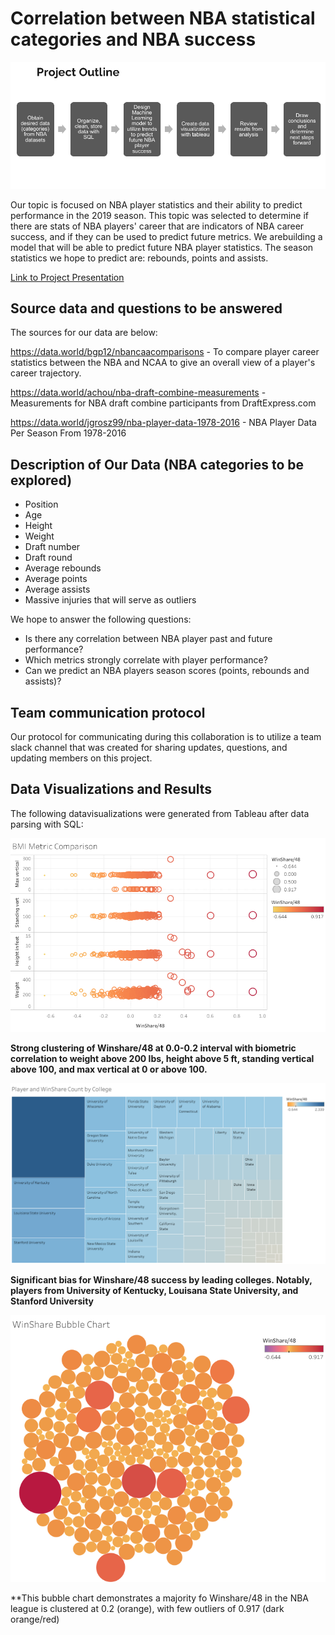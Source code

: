 # Correlation between NBA statistical categories and NBA success

![alt_text](https://github.com/NassimNatA/DataAnalytics_FinalProject/blob/Nassim_Ataii/ProjectOverview.png)

Our topic is focused on NBA player statistics and their ability to predict performance in the 2019 season. This topic was selected to determine if there are stats of NBA players' career that are indicators of NBA career success, and if they can be used to predict future metrics. We arebuilding a model that will be able to predict future NBA player statistics. The season statistics we hope to predict are: rebounds, points and assists.

[Link to Project Presentation](https://github.com/NassimNatA/DataAnalytics_FinalProject/blob/Iliana_Portugal/Week%203_TriangleDraftPresentation_Edited.pptx.pdf)

## Source data and questions to be answered 
The sources for our data are below: 

https://data.world/bgp12/nbancaacomparisons - To compare player career statistics between the NBA and NCAA to give an overall view of a player's career trajectory.

https://data.world/achou/nba-draft-combine-measurements - Measurements for NBA draft combine participants from DraftExpress.com

https://data.world/jgrosz99/nba-player-data-1978-2016 - NBA Player Data Per Season From 1978-2016

## Description of Our Data (NBA categories to be explored)

- Position
- Age
- Height
- Weight
- Draft number
- Draft round
- Average rebounds
- Average points
- Average assists
- Massive injuries that will serve as outliers

We hope to answer the following questions: 
- Is there any correlation between NBA player past and future performance?
- Which metrics strongly correlate with player performance?
- Can we predict an NBA players season scores (points, rebounds and assists)?

## Team communication protocol
Our protocol for communicating during this collaboration is to utilize a team slack channel that was created for sharing updates, questions, and updating members on this project. 

## Data Visualizations and Results 

The following datavisualizations were generated from Tableau after data parsing with SQL: 

![alt_text](https://github.com/NassimNatA/DataAnalytics_FinalProject/blob/Iliana_Portugal/BMI%20Metric%20Comparison.png)

**Strong clustering of Winshare/48 at 0.0-0.2 interval with biometric correlation to weight above 200 lbs, height above 5 ft, standing vertical above 100, and max vertical at 0 or above 100.**

![alt_text](https://github.com/NassimNatA/DataAnalytics_FinalProject/blob/Iliana_Portugal/Player%20and%20WinShare%20Count%20by%20College.png)

**Significant bias for Winshare/48 success by leading colleges. Notably, players from University of Kentucky, Louisana State University, and Stanford University**

![alt_text](https://github.com/NassimNatA/DataAnalytics_FinalProject/blob/Iliana_Portugal/WinShare%20Bubble%20Chart.png)

**This bubble chart demonstrates a majority fo Winshare/48 in the NBA league is clustered at 0.2 (orange), with few outliers of 0.917 (dark orange/red)


